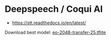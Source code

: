 # Deepspeech / Coqui AI

* https://stt.readthedocs.io/en/latest/



Download best model: [eo-2048-transfer-25.tflite](https://github.com/parolteknologio/stt-esperanto/raw/master/deepspeech-coqui/common-voice-corpus-7/eo-2048-transfer-25.tflite)

